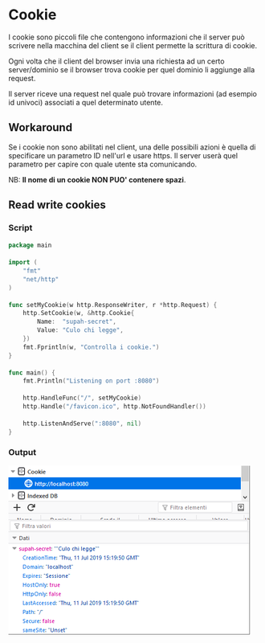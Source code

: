 # Cookie

I cookie sono piccoli file che contengono informazioni che il server può scrivere nella macchina del client se il client permette la scrittura di cookie.

Ogni volta che il client del browser invia una richiesta ad un certo server/dominio se il browser trova cookie per quel dominio li aggiunge alla request.

Il server riceve una request nel quale può trovare informazioni (ad esempio id univoci) associati a quel determinato utente.

## Workaround

Se i cookie non sono abilitati nel client, una delle possibili azioni è quella di specificare un parametro ID nell'url e usare https. Il server userà quel parametro per capire con quale utente sta comunicando.

NB: **Il nome di un cookie NON PUO' contenere spazi**.

## Read write cookies

### Script

```Go
package main

import (
    "fmt"
    "net/http"
)

func setMyCookie(w http.ResponseWriter, r *http.Request) {
    http.SetCookie(w, &http.Cookie{
        Name:  "supah-secret",
        Value: "Culo chi legge",
    })
    fmt.Fprintln(w, "Controlla i cookie.")
}

func main() {
    fmt.Println("Listening on port :8080")

    http.HandleFunc("/", setMyCookie)
    http.Handle("/favicon.ico", http.NotFoundHandler())

    http.ListenAndServe(":8080", nil)
}
```

### Output

![cookie nel client](img/001.png)
